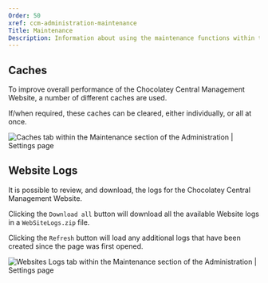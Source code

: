 ```yaml
---
Order: 50
xref: ccm-administration-maintenance
Title: Maintenance
Description: Information about using the maintenance functions within the Chocolatey Central Management Administration section.
---
```


## Caches

To improve overall performance of the Chocolatey Central Management Website, a number of different caches are used.

If/when required, these caches can be cleared, either individually, or all at once.

![Caches tab within the Maintenance section of the Administration | Settings page](/assets/images/ccm/administration/maintenance/caches.png)

## Website Logs

It is possible to review, and download, the logs for the Chocolatey Central Management Website.

Clicking the `Download all` button will download all the available Website logs in a `WebSiteLogs.zip` file.

Clicking the `Refresh` button will load any additional logs that have been created since the page was first opened.

![Websites Logs tab within the Maintenance section of the Administration | Settings page](/assets/images/ccm/administration/maintenance/website-logs.png)